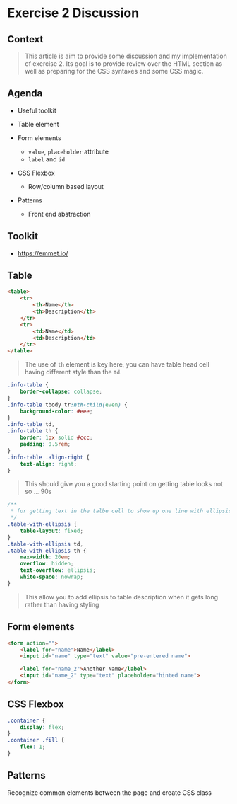 # Exercise 2 Discussion

## Context

> This article is aim to provide some discussion and my implementation of exercise 2.
> Its goal is to provide review over the HTML section as well as preparing for the
> CSS syntaxes and some CSS magic.



## Agenda

* Useful toolkit
* Table element
* Form elements
    * `value`, `placeholder` attribute
    * `label` and `id`
* CSS Flexbox
    * Row/column based layout


* Patterns
    * Front end abstraction



## Toolkit

* https://emmet.io/



## Table

```html
<table>
    <tr>
        <th>Name</th>
        <th>Description</th>
    </tr>
    <tr>
        <td>Name</td>
        <td>Description</td>
    </tr>
</table>
```

> The use of `th` element is key here, you can have table head cell having different
> style than the `td`.


```css
.info-table {
    border-collapse: collapse;
}
.info-table tbody tr:nth-child(even) {
    background-color: #eee;
}
.info-table td,
.info-table th {
    border: 1px solid #ccc;
    padding: 0.5rem;
}
.info-table .align-right {
    text-align: right;
}
```

> This should give you a good starting point on getting table looks not so … 90s


```css
/**
 * for getting text in the talbe cell to show up one line with ellipsis
 */
.table-with-ellipsis {
    table-layout: fixed;
}
.table-with-ellipsis td,
.table-with-ellipsis th {
    max-width: 20em;
    overflow: hidden;
    text-overflow: ellipsis;
    white-space: nowrap;
}
```

> This allow you to add ellipsis to table description when it gets long rather
> than having styling



## Form elements

```html
<form action="">
    <label for="name">Name</label>
    <input id="name" type="text" value="pre-entered name">

    <label for="name_2">Another Name</label>
    <input id="name_2" type="text" placeholder="hinted name">
</form>
```



## CSS Flexbox

```css
.container {
    display: flex;
}
.container .fill {
    flex: 1;
}
```



## Patterns

Recognize common elements between the page and create CSS class
